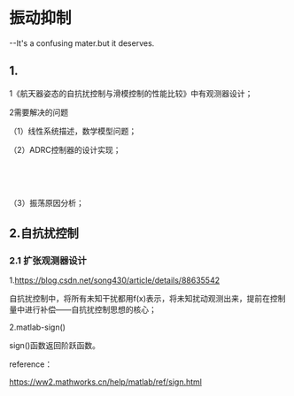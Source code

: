 # 振动抑制

--It's a confusing mater.but it deserves.

## 1.

1《航天器姿态的自抗扰控制与滑模控制的性能比较》中有观测器设计；

2需要解决的问题

（1）线性系统描述，数学模型问题；

（2）ADRC控制器的设计实现；

​	

​	

（3）振荡原因分析；

## 2.自抗扰控制

### 2.1 扩张观测器设计

1.https://blog.csdn.net/song430/article/details/88635542

自抗扰控制中，将所有未知干扰都用f(x)表示，将未知扰动观测出来，提前在控制量中进行补偿——自抗扰控制思想的核心；

2.matlab-sign()

sign()函数返回阶跃函数。



reference：

https://ww2.mathworks.cn/help/matlab/ref/sign.html

